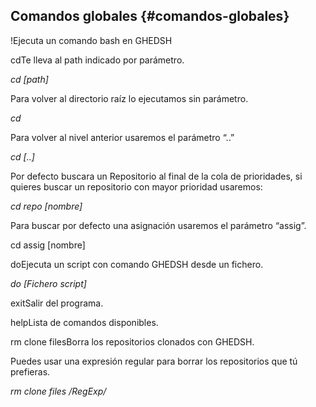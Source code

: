 ## Comandos globales {#comandos-globales}

!Ejecuta un comando bash en GHEDSH

cdTe lleva al path indicado por parámetro.

_cd [path]_

Para volver al directorio raíz lo ejecutamos sin parámetro.

_cd_

Para volver al nivel anterior usaremos el parámetro “..”

_cd [..]_

Por defecto buscara un Repositorio al final de la cola de prioridades, si quieres buscar un repositorio con mayor prioridad usaremos:

_cd repo [nombre]_

Para buscar por defecto una asignación usaremos el parámetro “assig”.

cd assig [nombre]

doEjecuta un script con comando GHEDSH desde un fichero.

_do [Fichero script]_

exitSalir del programa.

helpLista de comandos disponibles.

rm clone filesBorra los repositorios clonados con GHEDSH.

Puedes usar una expresión regular para borrar los repositorios que tú prefieras.

_rm clone files /RegExp/_